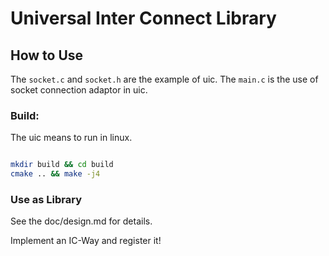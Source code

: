 <!--
 * @Author: gxl
 * @Date: 2024-12-19 19:33:23
 * @LastEditors: gxl
 * @LastEditTime: 2024-12-23 18:52:11
 * @FilePath: \uic\README.md
 * @Description: UIC README.
-->

# Universal Inter Connect Library

## How to Use

The `socket.c` and `socket.h` are the example of uic. The `main.c` is the use of socket connection adaptor in uic.

### Build:

The uic means to run in linux. 

```sh

mkdir build && cd build
cmake .. && make -j4

```

### Use as Library

See the doc/design.md for details.

Implement an IC-Way and register it!
